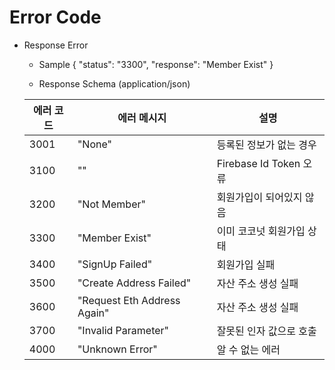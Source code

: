 # Error Code

- Response Error
  
  * Sample
  {
      "status": "3300",
      "response": "Member Exist"
  }
  
  * Response Schema (application/json)

  에러 코드 | 에러 메시지 | 설명
  ------------ | ------------- | -------------
  3001 | "None" | 등록된 정보가 없는 경우 
  3100 | "" | Firebase Id Token 오류
  3200 | "Not Member" | 회원가입이 되어있지 않음
  3300 | "Member Exist" | 이미 코코넛 회원가입 상태
  3400 | "SignUp Failed" | 회원가입 실패
  3500 | "Create Address Failed" | 자산 주소 생성 실패
  3600 | "Request Eth Address Again" | 자산 주소 생성 실패
  3700 | "Invalid Parameter" | 잘못된 인자 값으로 호출
  4000 | "Unknown Error" | 알 수 없는 에러
